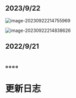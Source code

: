 ## 2023/9/22

![image-20230922214755969](C:/Users/a1526/AppData/Roaming/Typora/typora-user-images/image-20230922214755969.png)

![image-20230922214838626](C:/Users/a1526/AppData/Roaming/Typora/typora-user-images/image-20230922214838626.png)

## 2022/9/21

## 。。。。

# 更新日志